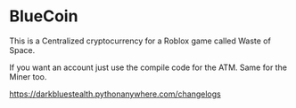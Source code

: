 # BlueCoin
This is a Centralized cryptocurrency for a Roblox game called Waste of Space.

If you want an account just use the compile code for the ATM. Same for the Miner too.


https://darkbluestealth.pythonanywhere.com/changelogs
